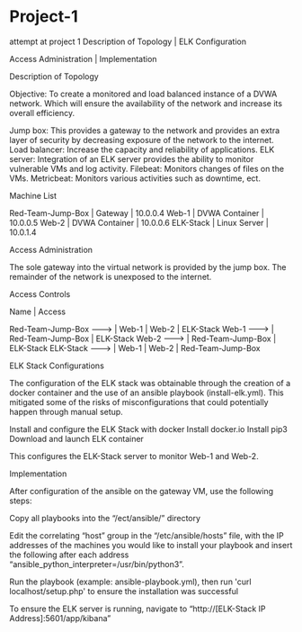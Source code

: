 # Project-1
attempt at project 1
Description of Topology | ELK Configuration

Access Administration | Implementation

Description of Topology

Objective: To create a monitored and load balanced instance of a DVWA network. Which will ensure the availability of the network and increase its overall efficiency.

Jump box: This provides a gateway to the network and provides an extra layer of security by decreasing exposure of the network to the internet.
Load balancer: Increase the capacity and reliability of applications.
ELK server: Integration of an ELK server provides the ability to monitor vulnerable VMs and log activity.
Filebeat: Monitors changes of files on the VMs.
Metricbeat: Monitors various activities such as downtime, ect.

Machine List

Red-Team-Jump-Box | Gateway | 10.0.0.4
Web-1 | DVWA Container | 10.0.0.5
Web-2 | DVWA Container | 10.0.0.6
ELK-Stack | Linux Server | 10.0.1.4

Access Administration

The sole gateway into the virtual network is provided by the jump box. The remainder of the network is unexposed to the internet.

Access Controls

Name | Access

Red-Team-Jump-Box ---> | Web-1 | Web-2 | ELK-Stack
Web-1 ---> | Red-Team-Jump-Box | ELK-Stack
Web-2 ---> | Red-Team-Jump-Box | ELK-Stack
ELK-Stack ---> | Web-1 | Web-2 | Red-Team-Jump-Box

ELK Stack Configurations

The configuration of the ELK stack was obtainable through the creation of a docker container and the use of an ansible playbook (install-elk.yml). This mitigated some of the risks of misconfigurations that could potentially happen through manual setup.

Install and configure the ELK Stack with docker Install docker.io Install pip3 Download and launch ELK container

This configures the ELK-Stack server to monitor Web-1 and Web-2.

Implementation

After configuration of the ansible on the gateway VM, use the following steps:

Copy all playbooks into the “/ect/ansible/” directory

Edit the correlating “host” group in the “/etc/ansible/hosts” file, with the IP addresses of the machines you would like to install your playbook and insert the following after each address “ansible_python_interpreter=/usr/bin/python3”.

Run the playbook (example: ansible-playbook.yml), then run 'curl localhost/setup.php' to ensure the installation was successful

To ensure the ELK server is running, navigate to “http://[ELK-Stack IP Address]:5601/app/kibana”
